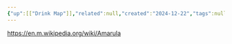 ```yaml
---
{"up":[["Drink Map"]],"related":null,"created":"2024-12-22","tags":null,"publish":true,"PassFrontmatter":true}
---
```


https://en.m.wikipedia.org/wiki/Amarula